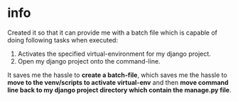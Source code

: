 # info
Created it so that it can provide me with a batch file which is capable of doing following tasks when executed:
1. Activates the specified virtual-environment for my django project.
2. Open my django project onto the command-line.

It saves me the hassle to **create a batch-file**, which saves me the hassle to **move to the venv/scripts to activate virtual-env** and then **move command line back to my django project directory which contain the manage.py file**.
